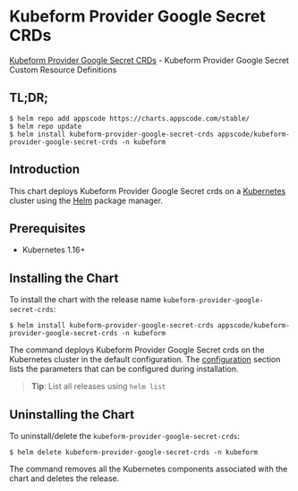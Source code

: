 # Kubeform Provider Google Secret CRDs

[Kubeform Provider Google Secret CRDs](https://github.com/kubeform) - Kubeform Provider Google Secret Custom Resource Definitions

## TL;DR;

```console
$ helm repo add appscode https://charts.appscode.com/stable/
$ helm repo update
$ helm install kubeform-provider-google-secret-crds appscode/kubeform-provider-google-secret-crds -n kubeform
```

## Introduction

This chart deploys Kubeform Provider Google Secret crds on a [Kubernetes](http://kubernetes.io) cluster using the [Helm](https://helm.sh) package manager.

## Prerequisites

- Kubernetes 1.16+

## Installing the Chart

To install the chart with the release name `kubeform-provider-google-secret-crds`:

```console
$ helm install kubeform-provider-google-secret-crds appscode/kubeform-provider-google-secret-crds -n kubeform
```

The command deploys Kubeform Provider Google Secret crds on the Kubernetes cluster in the default configuration. The [configuration](#configuration) section lists the parameters that can be configured during installation.

> **Tip**: List all releases using `helm list`

## Uninstalling the Chart

To uninstall/delete the `kubeform-provider-google-secret-crds`:

```console
$ helm delete kubeform-provider-google-secret-crds -n kubeform
```

The command removes all the Kubernetes components associated with the chart and deletes the release.


